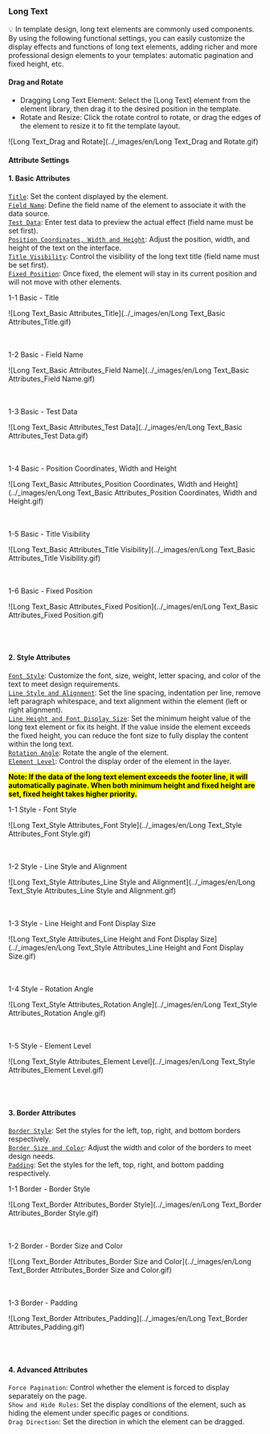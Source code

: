 <h5 id="start"></h5>

### Long Text

<aside>
💡 In template design, long text elements are commonly used components. By using the following functional settings, you can easily customize the display effects and functions of long text elements, adding richer and more professional design elements to your templates: automatic pagination and fixed height, etc.
</aside>

<h4 id="longtext-drag-rotate">
Drag and Rotate
</h4>

- Dragging Long Text Element: Select the [Long Text] element from the element library, then drag it to the desired position in the template.
- Rotate and Resize: Click the rotate control to rotate, or drag the edges of the element to resize it to fit the template layout.

![Long Text_Drag and Rotate](../_images/en/Long Text_Drag and Rotate.gif)

#### Attribute Settings

#### 1. Basic Attributes
[`Title`](#longtext-title): Set the content displayed by the element.<br/>
[`Field Name`](#longtext-field): Define the field name of the element to associate it with the data source.<br/>
[`Test Data`](#longtext-test-data): Enter test data to preview the actual effect (field name must be set first).<br/>
[`Position Coordinates, Width and Height`](#longtext-position-width-height): Adjust the position, width, and height of the text on the interface.<br/>
[`Title Visibility`](#longtext-show-title): Control the visibility of the long text title (field name must be set first).<br/>
[`Fixed Position`](#longtext-position-width-height-fixed): Once fixed, the element will stay in its current position and will not move with other elements.<br/>

<div id="longtext-title">
<div style="display: flex;justify-content: left;"><span>1-1 Basic - Title</span></div>

![Long Text_Basic Attributes_Title](../_images/en/Long Text_Basic Attributes_Title.gif)
</div>
<br/><br/>

<div id="longtext-field">
<div style="display: flex;justify-content: left;"><span>1-2 Basic - Field Name</span></div>

![Long Text_Basic Attributes_Field Name](../_images/en/Long Text_Basic Attributes_Field Name.gif)
</div>
<br/><br/>

<div id="longtext-test-data">
<div style="display: flex;justify-content: left;"><span>1-3 Basic - Test Data</span></div>

![Long Text_Basic Attributes_Test Data](../_images/en/Long Text_Basic Attributes_Test Data.gif)
</div>
<br/><br/>

<div id="longtext-position-width-height">
<div style="display: flex;justify-content: left;"><span>1-4 Basic - Position Coordinates, Width and Height</span></div>

![Long Text_Basic Attributes_Position Coordinates, Width and Height](../_images/en/Long Text_Basic Attributes_Position Coordinates, Width and Height.gif)
</div>
<br/><br/>

<div id="longtext-show-title">
<div style="display: flex;justify-content: left;"><span>1-5 Basic - Title Visibility</span></div>

![Long Text_Basic Attributes_Title Visibility](../_images/en/Long Text_Basic Attributes_Title Visibility.gif)
</div>
<br/><br/>

<div id="longtext-position-width-height-fixed">
<div style="display: flex;justify-content: left;"><span>1-6 Basic - Fixed Position</span></div>

![Long Text_Basic Attributes_Fixed Position](../_images/en/Long Text_Basic Attributes_Fixed Position.gif)
</div>
<br/><br/>

#### 2. Style Attributes

[`Font Style`](#longtext-fonttype): Customize the font, size, weight, letter spacing, and color of the text to meet design requirements.<br/>
[`Line Style and Alignment`](#longtext-backgroundalign): Set the line spacing, indentation per line, remove left paragraph whitespace, and text alignment within the element (left or right alignment).<br/>
[`Line Height and Font Display Size`](#longtext-lineheight): Set the minimum height value of the long text element or fix its height. If the value inside the element exceeds the fixed height, you can reduce the font size to fully display the content within the long text.<br/>
[`Rotation Angle`](#longtext-rotationangle): Rotate the angle of the element.<br/>
[`Element Level`](#longtext-elementlevel): Control the display order of the element in the layer.<br/>

<mark>**Note: If the data of the long text element exceeds the footer line, it will automatically paginate. When both minimum height and fixed height are set, fixed height takes higher priority.**</mark>

<div id="longtext-fonttype">
<div style="display: flex;justify-content: left;"><span>1-1 Style - Font Style</span></div>

![Long Text_Style Attributes_Font Style](../_images/en/Long Text_Style Attributes_Font Style.gif)
</div>
<br/><br/>

<div id="longtext-backgroundalign">
<div style="display: flex;justify-content: left;"><span>1-2 Style - Line Style and Alignment</span></div>

![Long Text_Style Attributes_Line Style and Alignment](../_images/en/Long Text_Style Attributes_Line Style and Alignment.gif)
</div>
<br/><br/>

<div id="longtext-lineheight">
<div style="display: flex;justify-content: left;"><span>1-3 Style - Line Height and Font Display Size</span></div>

![Long Text_Style Attributes_Line Height and Font Display Size](../_images/en/Long Text_Style Attributes_Line Height and Font Display Size.gif)
</div>
<br/><br/>

<div id="longtext-rotationangle">
<div style="display: flex;justify-content: left;"><span>1-4 Style - Rotation Angle</span></div>

![Long Text_Style Attributes_Rotation Angle](../_images/en/Long Text_Style Attributes_Rotation Angle.gif)
</div>
<br/><br/>

<div id="longtext-elementlevel">
<div style="display: flex;justify-content: left;"><span>1-5 Style - Element Level</span></div>

![Long Text_Style Attributes_Element Level](../_images/en/Long Text_Style Attributes_Element Level.gif)
</div>
<br/><br/>

#### 3. Border Attributes
[`Border Style`](#longtext-bordertype): Set the styles for the left, top, right, and bottom borders respectively.<br/>
[`Border Size and Color`](#longtext-bordercolor): Adjust the width and color of the borders to meet design needs.<br/>
[`Padding`](#longtext-insidemargin): Set the styles for the left, top, right, and bottom padding respectively.<br/>

<div id="longtext-bordertype">
<div style="display: flex;justify-content: left;"><span>1-1 Border - Border Style</span></div>

![Long Text_Border Attributes_Border Style](../_images/en/Long Text_Border Attributes_Border Style.gif)
</div>
<br/><br/>

<div id="longtext-bordercolor">
<div style="display: flex;justify-content: left;"><span>1-2 Border - Border Size and Color</span></div>

![Long Text_Border Attributes_Border Size and Color](../_images/en/Long Text_Border Attributes_Border Size and Color.gif)
</div>
<br/><br/>

<div id="longtext-insidemargin">
<div style="display: flex;justify-content: left;"><span>1-3 Border - Padding</span></div>

![Long Text_Border Attributes_Padding](../_images/en/Long Text_Border Attributes_Padding.gif)
</div>
<br/><br/>

#### 4. Advanced Attributes

`Force Pagination`: Control whether the element is forced to display separately on the page.<br/>
`Show and Hide Rules`: Set the display conditions of the element, such as hiding the element under specific pages or conditions.<br/>
`Drag Direction`: Set the direction in which the element can be dragged.<br/>